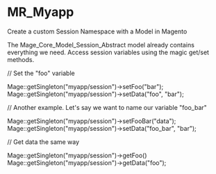 # MR_Myapp
Create a custom Session Namespace with a Model in Magento

The Mage_Core_Model_Session_Abstract model already contains everything we need. Access session variables using the magic get/set methods.


// Set the "foo" variable

Mage::getSingleton("myapp/session")->setFoo("bar");
Mage::getSingleton("myapp/session")->setData("foo", "bar");


// Another example. Let's say we want to name our variable "foo_bar"

Mage::getSingleton("myapp/session")->setFooBar("data");
Mage::getSingleton("myapp/session")->setData("foo_bar", "bar");


// Get data the same way

Mage::getSingleton("myapp/session")->getFoo()
Mage::getSingleton("myapp/session")->getData("foo");
